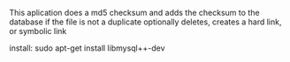 This aplication does a md5 checksum and adds the checksum to the database if the file is not a duplicate
optionally deletes, creates a hard link, or symbolic link

install:
sudo apt-get install libmysql++-dev

